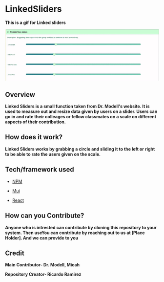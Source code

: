 # LinkedSliders
<b>This is a gif for Linked sliders </b>

![alt text](IMG/d96f0bb086707422ee4580b616af1fc8.gif "sliders")


<h2>Overview</h2>

<b>Linked Sliders is a small function taken from Dr. Modell's website. 
It is used to measure out and resize data given by users on a slider. 
Users can go in and rate their colleages or fellow classmates on
a scale on different aspects of their contribution.  </b>  

<h2>How does it work?</h2>

<b>Linked Sliders works by grabbing a circle and sliding it to the left or right to be able to rate the users given on the scale.</b>
  
<h2>Tech/framework used</h2>

- [NPM](https://www.npmjs.com/)

- [Mui](https://github.com/mui-org/material-ui)

- [React](https://reactjs.org/)

<h2>How can you Contribute?</h2>
<b>Anyone who is intrested can contribute by cloning this repository to your system. Then useYou can contribute by reaching out to us at [Place Holder]. And we can provide to you</b>

<h2>Credit</h2>
<b>Main Contributor- Dr. Modell, Micah</b>

<b>Repository Creator- Ricardo Ramirez</b>
